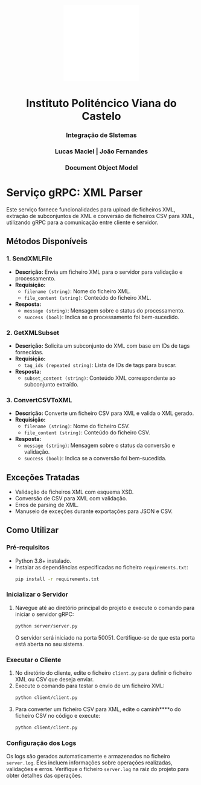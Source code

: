 <br />
<p align="center">
  <a href="https://github.com/othneildrew/Best-README-Template">
    <img src="images/ipvc.png" alt="Logo" width="auto" height="200">
  </a>

  <h1 align="center">Instituto Politéncico Viana do Castelo</h1>

  <h3 align="center">Integração de SIstemas</h3>

  <h3 align="center">Lucas Maciel | João Fernandes</h3>

  <h3 align="center">Document Object Model</h3>
</p>

# Serviço gRPC: XML Parser

Este serviço fornece funcionalidades para upload de ficheiros XML, extração de subconjuntos de XML e conversão de
ficheiros CSV para XML, utilizando gRPC para a comunicação entre cliente e servidor.

## Métodos Disponíveis

### 1. SendXMLFile

- **Descrição:** Envia um ficheiro XML para o servidor para validação e processamento.
- **Requisição:**
    - `filename (string)`: Nome do ficheiro XML.
    - `file_content (string)`: Conteúdo do ficheiro XML.
- **Resposta:**
    - `message (string)`: Mensagem sobre o status do processamento.
    - `success (bool)`: Indica se o processamento foi bem-sucedido.

### 2. GetXMLSubset

- **Descrição:** Solicita um subconjunto do XML com base em IDs de tags fornecidas.
- **Requisição:**
    - `tag_ids (repeated string)`: Lista de IDs de tags para buscar.
- **Resposta:**
    - `subset_content (string)`: Conteúdo XML correspondente ao subconjunto extraído.

### 3. ConvertCSVToXML

- **Descrição:** Converte um ficheiro CSV para XML e valida o XML gerado.
- **Requisição:**
    - `filename (string)`: Nome do ficheiro CSV.
    - `file_content (string)`: Conteúdo do ficheiro CSV.
- **Resposta:**
    - `message (string)`: Mensagem sobre o status da conversão e validação.
    - `success (bool)`: Indica se a conversão foi bem-sucedida.

## Exceções Tratadas

- Validação de ficheiros XML com esquema XSD.
- Conversão de CSV para XML com validação.
- Erros de parsing de XML.
- Manuseio de exceções durante exportações para JSON e CSV.

## Como Utilizar

### Pré-requisitos

- Python 3.8+ instalado.
- Instalar as dependências especificadas no ficheiro `requirements.txt`:
    ```bash
    pip install -r requirements.txt
    ```

### Inicializar o Servidor

1. Navegue até ao diretório principal do projeto e execute o comando para iniciar o servidor gRPC:
    ```bash
    python server/server.py
    ```
   O servidor será iniciado na porta 50051. Certifique-se de que esta porta está aberta no seu sistema.

### Executar o Cliente

1. No diretório do cliente, edite o ficheiro `client.py` para definir o ficheiro XML ou CSV que deseja enviar.
2. Execute o comando para testar o envio de um ficheiro XML:
    ```bash
    python client/client.py
    ```
3. Para converter um ficheiro CSV para XML, edite o caminh****o do ficheiro CSV no código e execute:
    ```bash
    python client/client.py
    ```

### Configuração dos Logs

Os logs são gerados automaticamente e armazenados no ficheiro `server.log`. Eles incluem informações sobre operações
realizadas, validações e erros. Verifique o ficheiro `server.log` na raiz do projeto para obter detalhes das operações.



